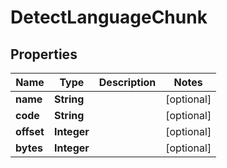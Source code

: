 # DetectLanguageChunk

## Properties
Name | Type | Description | Notes
------------ | ------------- | ------------- | -------------
**name** | **String** |  |  [optional]
**code** | **String** |  |  [optional]
**offset** | **Integer** |  |  [optional]
**bytes** | **Integer** |  |  [optional]
